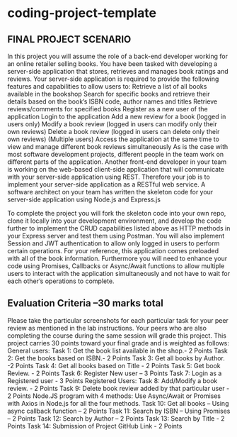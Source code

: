 # coding-project-template

## FINAL PROJECT SCENARIO
In this project you will assume the role of a back-end developer working for an online retailer selling books. You have been tasked with developing a server-side
application that stores, retrieves and manages book ratings and reviews.
Your server-side application is required to provide the following features and capabilities to allow users to:
Retrieve a list of all books available in the bookshop
Search for specific books and retrieve their details based on the book’s ISBN code, author names and titles
Retrieve reviews/comments for specified books
Register as a new user of the application
Login to the application
Add a new review for a book (logged in users only)
Modify a book review (logged in users can modify only their own reviews)
Delete a book review (logged in users can delete only their own reviews)
(Multiple users) Access the application at the same time to view and manage different book reviews simultaneously
As is the case with most software development projects, different people in the team work on different parts of the application. Another front-end developer in
your team is working on the web-based client-side application that will communicate with your server-side application using REST. Therefore your job is to
implement your server-side application as a RESTful web service. A software architect on your team has written the skeleton code for your server-side
application using Node.js and Express.js



To complete the project you will fork the skeleton code into your own repo, clone it locally into your development environment, and develop the code further to
implement the CRUD capabilities listed above as HTTP methods in your Express server and test them using Postman. You will also implement Session and
JWT authentication to allow only logged in users to perform certain operations. For your reference, this application comes preloaded with all of the book
information.
Furthermore you will need to enhance your code using Promises, Callbacks or Async/Await functions to allow multiple users to interact with the application
simultaneously and not have to wait for each other’s operations to complete.

## Evaluation Criteria –30 marks total

Please take the particular screenshots for each particular task for your peer review as mentioned in the lab instructions. Your peers who are also completing the
course during the same session will grade this project. This project carries 30 points toward your final grade and is weighted as follows:
General users:
Task 1: Get the book list available in the shop.- 2 Points
Task 2: Get the books based on ISBN.- 2 Points
Task 3: Get all books by Author. -2 Points
Task 4: Get all books based on Title - 2 Points
Task 5: Get book Review. - 2 Points
Task 6: Register New user – 3 Points
Task 7: Login as a Registered user - 3 Points
Registered Users:
Task 8: Add/Modify a book review. - 2 Points
Task 9: Delete book review added by that particular user - 2 Points
Node.JS program with 4 methods:
Use Async/Await or Promises with Axios in Node.js for all the four methods.
Task 10: Get all books – Using async callback function – 2 Points
Task 11: Search by ISBN – Using Promises – 2 Points
Task 12: Search by Author – 2 Points
Task 13: Search by Title - 2 Points
Task 14: Submission of Project GitHub Link - 2 Points